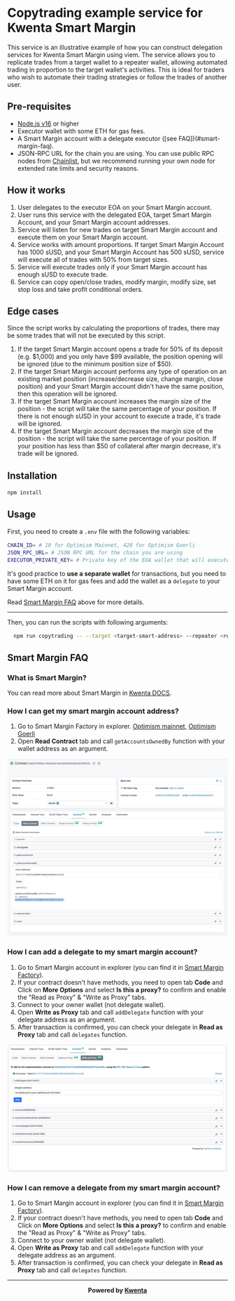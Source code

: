 # Copytrading example service for Kwenta Smart Margin

This service is an illustrative example of how you can construct delegation services for Kwenta Smart Margin using viem. The service allows you to replicate trades from a target wallet to a repeater wallet, allowing automated trading in proportion to the target wallet's activities. This is ideal for traders who wish to automate their trading strategies or follow the trades of another user.

## Pre-requisites

- [Node.js v16](https://nodejs.org/en) or higher
- Executor wallet with some ETH for gas fees.
- A Smart Margin account with a delegate executor ([see FAQ])(#smart-margin-faq).
- JSON-RPC URL for the chain you are using. You can use public RPC nodes from [Chainlist](https://chainlist.org/), but we recommend running your own node for extended rate limits and security reasons.

## How it works

1. User delegates to the executor EOA on your Smart Margin account.
2. User runs this service with the delegated EOA, target Smart Margin Account, and your Smart Margin account addresses.
3. Service will listen for new trades on target Smart Margin account and execute them on your Smart Margin account.
4. Service works with amount proportions. If target Smart Margin Account has 1000 sUSD, and your Smart Margin Account has 500 sUSD, service will execute all of trades with 50% from target sizes.
5. Service will execute trades only if your Smart Margin account has enough sUSD to execute trade.
6. Service can copy open/close trades, modify margin, modify size, set stop loss and take profit conditional orders.

## Edge cases

Since the script works by calculating the proportions of trades, there may be some trades that will not be executed by this script.

1. If the target Smart Margin account opens a trade for 50% of its deposit (e.g. $1,000) and you only have $99 available, the position opening will be ignored (due to the minimum position size of $50).
2. If the target Smart Margin account performs any type of operation on an existing market position (increase/decrease size, change margin, close position) and your Smart Margin account didn't have the same position, then this operation will be ignored.
3. If the target Smart Margin account increases the margin size of the position - the script will take the same percentage of your position. If there is not enough sUSD in your account to execute a trade, it's trade will be ignored.
4. If the target Smart Margin account decreases the margin size of the position - the script will take the same percentage of your position. If your position has less than $50 of collateral after margin decrease, it's trade will be ignored.

## Installation

```bash
npm install
```

## Usage

First, you need to create a `.env` file with the following variables:

```bash
CHAIN_ID= # 10 for Optimism Mainnet, 420 for Optimism Goerli
JSON_RPC_URL= # JSON RPC URL for the chain you are using
EXECUTOR_PRIVATE_KEY= # Private key of the EOA wallet that will execute the transactions
```

It's good practice to **use a separate wallet** for transactions, but you need to have some ETH on it for gas fees and add the wallet as a `delegate` to your Smart Margin account.

Read [Smart Margin FAQ](#smart-margin-faq) above for more details.

---

Then, you can run the scripts with following arguments:

```bash
  npm run copytrading -- --target <target-smart-address> --repeater <repeater-smart-address>
```

## Smart Margin FAQ

### What is Smart Margin?

You can read more about Smart Margin in [Kwenta DOCS](https://docs.kwenta.io/using-kwenta/smart-margin).

### How I can get my smart margin account address?

1. Go to Smart Margin Factory in explorer. [Optimism mainnet](https://optimistic.etherscan.io/address/0x8234f990b149ae59416dc260305e565e5dafeb54#readContract), [Optimism Goerli]()
2. Open **Read Contract** tab and call `getAccountsOwnedBy` function with your wallet address as an argument.

![getAccountsOwnedBy](./assets/get-smart-margin.jpeg?raw=true)

### How I can add a delegate to my smart margin account?

1. Go to Smart Margin account in explorer (you can find it in [Smart Margin Factory](#how-i-can-get-my-smart-margin-account-address)).
2. If your contract doesn't have methods, you need to open tab **Code** and Click on **More Options** and select **Is this a proxy?** to confirm and enable the "Read as Proxy" & "Write as Proxy" tabs.
3. Connect to your owner wallet (not delegate wallet).
4. Open **Write as Proxy** tab and call `addDelegate` function with your delegate address as an argument.
5. After transaction is confirmed, you can check your delegate in **Read as Proxy** tab and call `delegates` function.

![addDelegate](./assets/add-delegate.jpeg?raw=true)

### How I can remove a delegate from my smart margin account?

1. Go to Smart Margin account in explorer (you can find it in [Smart Margin Factory](#how-i-can-get-my-smart-margin-account-address)).
2. If your contract doesn't have methods, you need to open tab **Code** and Click on **More Options** and select **Is this a proxy?** to confirm and enable the "Read as Proxy" & "Write as Proxy" tabs.
3. Connect to your owner wallet (not delegate wallet).
4. Open **Write as Proxy** tab and call `addDelegate` function with your delegate address as an argument.
5. After transaction is confirmed, you can check your delegate in **Read as Proxy** tab and call `delegates` function.

---

<p style="text-align: center; font-weight:bold;">Powered by <a href="https://kwenta.eth.limo/">Kwenta</a></p>
